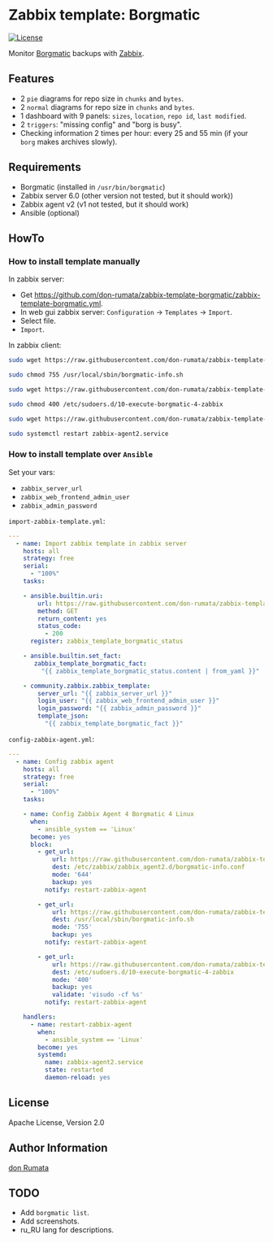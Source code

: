 # Zabbix template: Borgmatic

[![License][license-image]][license-url]

Monitor [Borgmatic](https://torsion.org/borgmatic/) backups with [Zabbix](https://zabbix.com).

## Features

- 2 `pie` diagrams for repo size in `chunks` and `bytes`.
- 2 `normal` diagrams for repo size in `chunks` and `bytes`.
- 1 dashboard with 9 panels: `sizes`, `location`, `repo id`, `last modified`.
- 2 `triggers`: "missing config" and "borg is busy".
- Checking information 2 times per hour: every 25 and 55 min (if your `borg` makes archives slowly).

## Requirements

- Borgmatic (installed in `/usr/bin/borgmatic`)
- Zabbix server 6.0 (other version not tested, but it should work))
- Zabbix agent v2 (v1 not tested, but it should work)
- Ansible (optional)

## HowTo

### How to install template manually

In zabbix server:

- Get <https://github.com/don-rumata/zabbix-template-borgmatic/zabbix-template-borgmatic.yml>.
- In web gui zabbix server: `Configuration` -> `Templates` -> `Import`.
- Select file.
- `Import`.

In zabbix client:

```bash
sudo wget https://raw.githubusercontent.com/don-rumata/zabbix-template-borgmatic/master/borgmatic-info.sh -O /usr/local/sbin/borgmatic-info.sh

sudo chmod 755 /usr/local/sbin/borgmatic-info.sh

sudo wget https://raw.githubusercontent.com/don-rumata/zabbix-template-borgmatic/master/10-execute-borgmatic-4-zabbix -O /etc/sudoers.d/10-execute-borgmatic-4-zabbix

sudo chmod 400 /etc/sudoers.d/10-execute-borgmatic-4-zabbix

sudo wget https://raw.githubusercontent.com/don-rumata/zabbix-template-borgmatic/master/borgmatic-info.conf -O /etc/zabbix/zabbix_agent2.d/borgmatic-info.conf

sudo systemctl restart zabbix-agent2.service
```

### How to install template over `Ansible`

Set your vars:

- `zabbix_server_url`
- `zabbix_web_frontend_admin_user`
- `zabbix_admin_password`

`import-zabbix-template.yml`:

```yaml
---
  - name: Import zabbix template in zabbix server
    hosts: all
    strategy: free
    serial:
      - "100%"
    tasks:

    - ansible.builtin.uri:
        url: https://raw.githubusercontent.com/don-rumata/zabbix-template-borgmatic/master/zabbix-template-borgmatic.yml
        method: GET
        return_content: yes
        status_code:
          - 200
      register: zabbix_template_borgmatic_status

    - ansible.builtin.set_fact:
       zabbix_template_borgmatic_fact:
         "{{ zabbix_template_borgmatic_status.content | from_yaml }}"

    - community.zabbix.zabbix_template:
        server_url: "{{ zabbix_server_url }}"
        login_user: "{{ zabbix_web_frontend_admin_user }}"
        login_password: "{{ zabbix_admin_password }}"
        template_json:
          "{{ zabbix_template_borgmatic_fact }}"
```

`config-zabbix-agent.yml`:

```yaml
---
  - name: Config zabbix agent
    hosts: all
    strategy: free
    serial:
      - "100%"
    tasks:

    - name: Config Zabbix Agent 4 Borgmatic 4 Linux
      when:
        - ansible_system == 'Linux'
      become: yes
      block:
        - get_url:
            url: https://raw.githubusercontent.com/don-rumata/zabbix-template-borgmatic/master/borgmatic-info.conf
            dest: /etc/zabbix/zabbix_agent2.d/borgmatic-info.conf
            mode: '644'
            backup: yes
          notify: restart-zabbix-agent

        - get_url:
            url: https://raw.githubusercontent.com/don-rumata/zabbix-template-borgmatic/master/borgmatic-info.sh 
            dest: /usr/local/sbin/borgmatic-info.sh
            mode: '755'
            backup: yes
          notify: restart-zabbix-agent

        - get_url:
            url: https://raw.githubusercontent.com/don-rumata/zabbix-template-borgmatic/master/10-execute-borgmatic-4-zabbix
            dest: /etc/sudoers.d/10-execute-borgmatic-4-zabbix
            mode: '400'
            backup: yes
            validate: 'visudo -cf %s'
          notify: restart-zabbix-agent

    handlers:
      - name: restart-zabbix-agent
        when:
          - ansible_system == 'Linux'
        become: yes
        systemd:
          name: zabbix-agent2.service
          state: restarted
          daemon-reload: yes
```

## License

Apache License, Version 2.0

## Author Information

[don Rumata](https://github.com/don-rumata)

## TODO

- Add `borgmatic list`.
- Add screenshots.
- ru_RU lang for descriptions.

[license-image]: https://img.shields.io/github/license/don-rumata/zabbix-template-borgmatic.svg
[license-url]: https://opensource.org/licenses/Apache-2.0
